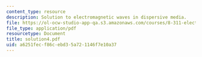 ```yaml
---
content_type: resource
description: Solution to electromagnetic waves in dispersive media.
file: https://ol-ocw-studio-app-qa.s3.amazonaws.com/courses/8-311-electromagnetic-theory-spring-2004/a6251fecf86cebd35a721146f7e10a37_solution4.pdf
file_type: application/pdf
resourcetype: Document
title: solution4.pdf
uid: a6251fec-f86c-ebd3-5a72-1146f7e10a37
---
```

